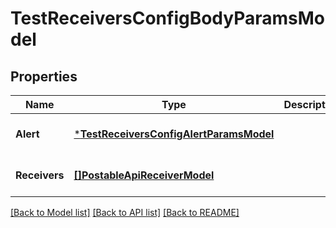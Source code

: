 # TestReceiversConfigBodyParamsModel

## Properties
Name | Type | Description | Notes
------------ | ------------- | ------------- | -------------
**Alert** | [***TestReceiversConfigAlertParamsModel**](TestReceiversConfigAlertParams.md) |  | [optional] [default to null]
**Receivers** | [**[]PostableApiReceiverModel**](PostableApiReceiver.md) |  | [optional] [default to null]

[[Back to Model list]](../README.md#documentation-for-models) [[Back to API list]](../README.md#documentation-for-api-endpoints) [[Back to README]](../README.md)


